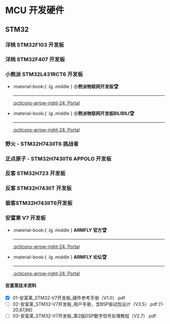 # MCU 开发硬件

## STM32

### 洋桃 STM32F103 开发板

### 洋桃 STM32F407 开发板

### 小熊派 STM32L431RCT6 开发板

<div class="grid cards" markdown>


-   :material-book:{ .lg .middle } __小熊派物联网开发板🏆__

    ---

    [:octicons-arrow-right-24: <a href="https://www.bearpi.cn/dev_board/bearpi/iot/std/" target="_blank"> Portal </a>](#)

-   :material-book:{ .lg .middle } __小熊派物联网开发板BILIBILI🏆__

    ---

    [:octicons-arrow-right-24: <a href="https://www.bilibili.com/video/BV1S5411x71A/?p=1" target="_blank"> Portal </a>](#)
</div>

### 野火 - STM32H743IIT6 挑战者

### 正点原子 - STM32H743IIT6 APPOLO 开发板

### 反客 STM32H723 开发板

### 反客 STM32H743IIT 开发板

### 极客STM32H743IIT6开发板

### 安富莱 V7 开发板

<div class="grid cards" markdown>


-   :material-book:{ .lg .middle } __ARMFLY 官方🏆__

    ---

    [:octicons-arrow-right-24: <a href="https://www.anfulai.cn/index.shtml" target="_blank"> Portal </a>](#)

-   :material-book:{ .lg .middle } __ARMFLY 论坛🏆__

    ---

    [:octicons-arrow-right-24: <a href="https://www.armbbs.cn/" target="_blank"> Portal </a>](#)

</div>

#### 安富莱技术资料

- [x] 01-安富莱_STM32-V7开发板_硬件参考手册（V1.0）.pdf
- [ ] 02-安富莱_STM32-V7开发板_用户手册，含BSP驱动包设计（V3.5）.pdf [1-20,87,88]
- [ ] 03-安富莱_STM32-V7开发板_第2版DSP数字信号处理教程（V2.7）.pdf